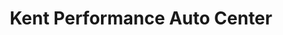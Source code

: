 ---
title: "Kent Performance Auto Center"
url: /kent/kent-performance-auto-center/
shop: Autowerkstatt
---